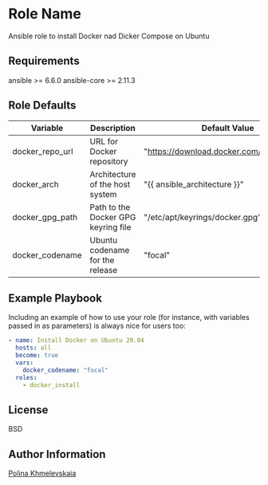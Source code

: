 Role Name
=========

Ansible role to install Docker nad Dicker Compose on Ubuntu

Requirements
------------

ansible >= 6.6.0
ansible-core >= 2.11.3


Role Defaults
--------------
| Variable        | Description                         | Default Value                              |
| --------------- | ----------------------------------- | ------------------------------------------ |
| docker_repo_url | URL for Docker repository           | "https://download.docker.com/linux/ubuntu" |
| docker_arch     | Architecture of the host system     | "{{ ansible_architecture }}"               |
| docker_gpg_path | Path to the Docker GPG keyring file | "/etc/apt/keyrings/docker.gpg"             |
| docker_codename | Ubuntu codename for the release     | "focal"                                    |

Example Playbook
----------------

Including an example of how to use your role (for instance, with variables passed in as parameters) is always nice for users too:

```YAML
- name: Install Docker on Ubuntu 20.04
  hosts: all
  become: true
  vars:
    docker_codename: "focal"
  roles:
    - docker_install

```
License
-------
BSD

Author Information
------------------
[Polina Khmelevskaia](https://github.com/po-khmel)

